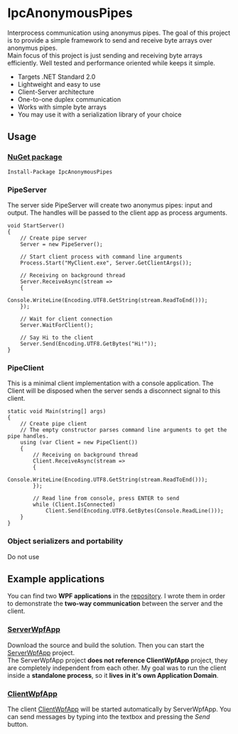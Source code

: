 # IpcAnonymousPipes
Interprocess communication using anonymus pipes. 
The goal of this project is to provide a simple framework to send and receive byte arrays over anonymus pipes.  
Main focus of this project is just sending and receiving byte arrays efficiently. Well tested and performance oriented while keeps it simple.  

- Targets .NET Standard 2.0
- Lightweight and easy to use
- Client-Server architecture
- One-to-one duplex communication
- Works with simple byte arrays
- You may use it with a serialization library of your choice


## Usage

### [NuGet package](https://www.nuget.org/packages/IpcAnonymousPipes/)
```
Install-Package IpcAnonymousPipes
```

### PipeServer

The server side PipeServer will create two anonymus pipes: input and output. The handles will be passed to the client app as process arguments.  

```
void StartServer()
{
    // Create pipe server
    Server = new PipeServer();
    
    // Start client process with command line arguments
    Process.Start("MyClient.exe", Server.GetClientArgs());
    
    // Receiving on background thread
    Server.ReceiveAsync(stream =>
    {
        Console.WriteLine(Encoding.UTF8.GetString(stream.ReadToEnd()));
    });
    
    // Wait for client connection
    Server.WaitForClient();
    
    // Say Hi to the client
    Server.Send(Encoding.UTF8.GetBytes("Hi!"));
}
```

### PipeClient

This is a minimal client implementation with a console application.
The Client will be disposed when the server sends a disconnect signal to this client.

```
static void Main(string[] args)
{
    // Create pipe client
    // The empty constructor parses command line arguments to get the pipe handles.
    using (var Client = new PipeClient())
    {
        // Receiving on background thread
        Client.ReceiveAsync(stream =>
        {
            Console.WriteLine(Encoding.UTF8.GetString(stream.ReadToEnd()));
        });

        // Read line from console, press ENTER to send
        while (Client.IsConnected)
            Client.Send(Encoding.UTF8.GetBytes(Console.ReadLine()));
    }
}
```

### Object serializers and portability

Do not use 

## Example applications

You can find two **WPF applications** in the [repository](https://github.com/geloczigeri/ipc-anonymouspipes). 
I wrote them in order to demonstrate the **two-way communication** between the server and the client.  

### [ServerWpfApp](https://github.com/geloczigeri/ipc-anonymouspipes/tree/main/Examples/ServerWpfApp)

Download the source and build the solution. Then you can start the 
[ServerWpfApp](https://github.com/geloczigeri/ipc-anonymouspipes/tree/main/Examples/ServerWpfApp)
project.  
The ServerWpfApp project **does not reference ClientWpfApp** project, they are completely independent from each other.
My goal was to run the client inside a **standalone process**, so it **lives in it's own Application Domain**. 

### [ClientWpfApp](https://github.com/geloczigeri/ipc-anonymouspipes/tree/main/Examples/ClientWpfApp)

The client
[ClientWpfApp](https://github.com/geloczigeri/ipc-anonymouspipes/tree/main/Examples/ClientWpfApp)
will be started automatically by ServerWpfApp. 
You can send messages by typing into the textbox and pressing the *Send* button.
